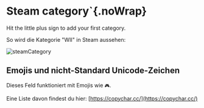 # Steam category`{.noWrap}

Hit the little plus sign to add your first category.

So wird die Kategorie "WII" in Steam aussehen:

![steamCategory](../../../assets/images/category-example.png)

## Emojis und nicht-Standard Unicode-Zeichen

Dieses Feld funktioniert mit Emojis wie `🎮`.

Eine Liste davon findest du hier: [https://copychar.cc/](https://copychar.cc/)
